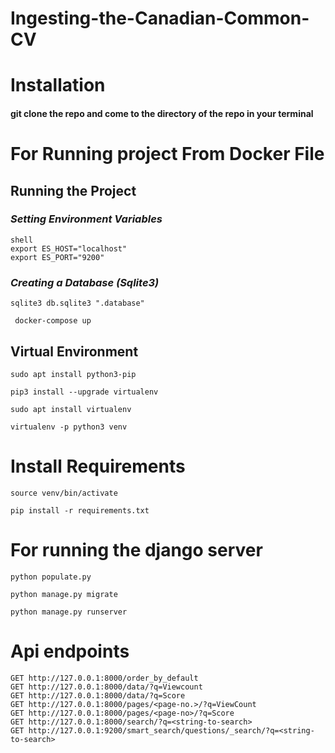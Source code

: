 # Ingesting-the-Canadian-Common-CV
# Installation
#### git clone the repo and come to the directory of the repo in your terminal

# For Running project From Docker File

## Running the Project
### *Setting Environment Variables*
```
shell
export ES_HOST="localhost"
export ES_PORT="9200"
```

### *Creating a Database (Sqlite3)*
```
sqlite3 db.sqlite3 ".database"
 ```
```
 docker-compose up
```

## Virtual Environment
```
sudo apt install python3-pip 
```
```
pip3 install --upgrade virtualenv
```
```
sudo apt install virtualenv
```
```
virtualenv -p python3 venv 
```
# Install Requirements
```
source venv/bin/activate
```
```
pip install -r requirements.txt
```

# For running the django server
```
python populate.py
```
```
python manage.py migrate
```
```
python manage.py runserver
```


# Api endpoints 

```
GET http://127.0.0.1:8000/order_by_default
GET http://127.0.0.1:8000/data/?q=Viewcount
GET http://127.0.0.1:8000/data/?q=Score
GET http://127.0.0.1:8000/pages/<page-no.>/?q=ViewCount
GET http://127.0.0.1:8000/pages/<page-no>/?q=Score
GET http://127.0.0.1:8000/search/?q=<string-to-search>
GET http://127.0.0.1:9200/smart_search/questions/_search/?q=<string-to-search>



```

